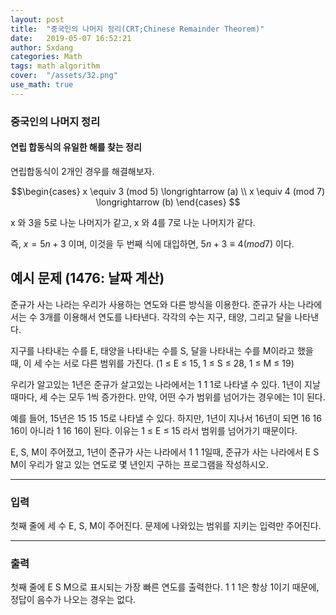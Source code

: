 ```yaml
---
layout: post
title:  "중국인의 나머지 정리(CRT;Chinese Remainder Theorem)"
date:   2019-05-07 16:52:21
author: Sxdang
categories: Math
tags: math algorithm
cover:  "/assets/32.png"
use_math: true
---
```


### 중국인의 나머지 정리
#### 연립 합동식의 유일한 해를 찾는 정리
연립합동식이 2개인 경우를 해결해보자.

$$\begin{cases}
x \equiv 3 (mod 5) \longrightarrow (a) \\ x \equiv 4 (mod 7) \longrightarrow (b)
\end{cases}
$$

x 와 3을 5로 나눈 나머지가 같고, x 와 4를 7로 나눈 나머지가 같다.

즉, $x = 5n + 3$ 이며, 이것을 두 번째 식에 대입하면, $5n + 3 \equiv 4 (mod 7)$ 이다.



## 예시 문제 (1476: 날짜 계산)
준규가 사는 나라는 우리가 사용하는 연도와 다른 방식을 이용한다. 준규가 사는 나라에서는 수 3개를 이용해서 연도를 나타낸다. 각각의 수는 지구, 태양, 그리고 달을 나타낸다.

지구를 나타내는 수를 E, 태양을 나타내는 수를 S, 달을 나타내는 수를 M이라고 했을 때, 이 세 수는 서로 다른 범위를 가진다. (1 ≤ E ≤ 15, 1 ≤ S ≤ 28, 1 ≤ M ≤ 19)

우리가 알고있는 1년은 준규가 살고있는 나라에서는 1 1 1로 나타낼 수 있다. 1년이 지날 때마다, 세 수는 모두 1씩 증가한다. 만약, 어떤 수가 범위를 넘어가는 경우에는 1이 된다.

예를 들어, 15년은 15 15 15로 나타낼 수 있다. 하지만, 1년이 지나서 16년이 되면 16 16 16이 아니라 1 16 16이 된다. 이유는 1 ≤ E ≤ 15 라서 범위를 넘어가기 때문이다.

E, S, M이 주어졌고, 1년이 준규가 사는 나라에서 1 1 1일때, 준규가 사는 나라에서 E S M이 우리가 알고 있는 연도로 몇 년인지 구하는 프로그램을 작성하시오.

***
### 입력
첫째 줄에 세 수 E, S, M이 주어진다. 문제에 나와있는 범위를 지키는 입력만 주어진다.

***
### 출력
첫째 줄에 E S M으로 표시되는 가장 빠른 연도를 출력한다. 1 1 1은 항상 1이기 때문에, 정답이 음수가 나오는 경우는 없다.
